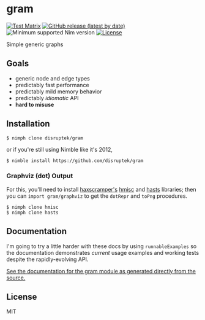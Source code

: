 # gram

[![Test Matrix](https://github.com/disruptek/gram/workflows/CI/badge.svg)](https://github.com/disruptek/gram/actions?query=workflow%3ACI)
[![GitHub release (latest by date)](https://img.shields.io/github/v/release/disruptek/gram?style=flat)](https://github.com/disruptek/gram/releases/latest)
![Minimum supported Nim version](https://img.shields.io/badge/nim-1.0.11%2B-informational?style=flat&logo=nim)
[![License](https://img.shields.io/github/license/disruptek/gram?style=flat)](#license)

Simple generic graphs

## Goals
- generic node and edge types
- predictably fast performance
- predictably mild memory behavior
- predictably _idiomatic_ API
- **hard to misuse**

## Installation

```
$ nimph clone disruptek/gram
```
or if you're still using Nimble like it's 2012,
```
$ nimble install https://github.com/disruptek/gram
```

### Graphviz (dot) Output

For this, you'll need to install
[haxscramper's](https://github.com/haxscramper)
[hmisc](https://github.com/haxscramper/hmisc) and
[hasts](https://github.com/haxscramper/hasts) libraries; then you can
`import gram/graphviz` to get the `dotRepr` and `toPng` procedures.

```
$ nimph clone hmisc
$ nimph clone hasts
```

## Documentation

I'm going to try a little harder with these docs by using `runnableExamples`
so the documentation demonstrates _current_ usage examples and working tests
despite the rapidly-evolving API.

[See the documentation for the gram module as generated directly from the
source.](https://disruptek.github.io/gram/gram.html)

## License
MIT
